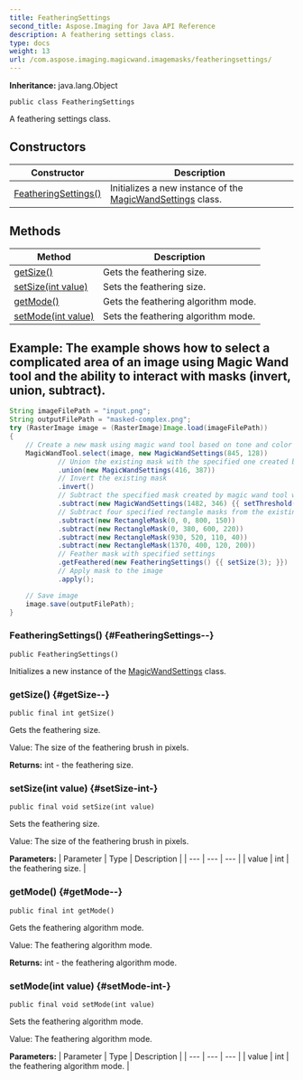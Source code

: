 ```yaml
---
title: FeatheringSettings
second_title: Aspose.Imaging for Java API Reference
description: A feathering settings class.
type: docs
weight: 13
url: /com.aspose.imaging.magicwand.imagemasks/featheringsettings/
---
```

**Inheritance:**
java.lang.Object
```
public class FeatheringSettings
```

A feathering settings class.
## Constructors

| Constructor | Description |
| --- | --- |
| [FeatheringSettings()](#FeatheringSettings--) | Initializes a new instance of the [MagicWandSettings](../../com.aspose.imaging.magicwand/magicwandsettings) class. |
## Methods

| Method | Description |
| --- | --- |
| [getSize()](#getSize--) | Gets the feathering size. |
| [setSize(int value)](#setSize-int-) | Sets the feathering size. |
| [getMode()](#getMode--) | Gets the feathering algorithm mode. |
| [setMode(int value)](#setMode-int-) | Sets the feathering algorithm mode. |

## Example: The example shows how to select a complicated area of an image using Magic Wand tool and the ability to interact with masks (invert, union, subtract).

``` java
String imageFilePath = "input.png";
String outputFilePath = "masked-complex.png";
try (RasterImage image = (RasterImage)Image.load(imageFilePath))
{
    // Create a new mask using magic wand tool based on tone and color of pixel (845, 128)
    MagicWandTool.select(image, new MagicWandSettings(845, 128))
            // Union the existing mask with the specified one created by magic wand tool
            .union(new MagicWandSettings(416, 387))
            // Invert the existing mask
            .invert()
            // Subtract the specified mask created by magic wand tool with specified threshold from the existing one
            .subtract(new MagicWandSettings(1482, 346) {{ setThreshold(69); }})
            // Subtract four specified rectangle masks from the existing mask one by one
            .subtract(new RectangleMask(0, 0, 800, 150))
            .subtract(new RectangleMask(0, 380, 600, 220))
            .subtract(new RectangleMask(930, 520, 110, 40))
            .subtract(new RectangleMask(1370, 400, 120, 200))
            // Feather mask with specified settings
            .getFeathered(new FeatheringSettings() {{ setSize(3); }})
            // Apply mask to the image
            .apply();

    // Save image
    image.save(outputFilePath);
}

```

### FeatheringSettings() {#FeatheringSettings--}
```
public FeatheringSettings()
```


Initializes a new instance of the [MagicWandSettings](../../com.aspose.imaging.magicwand/magicwandsettings) class.

### getSize() {#getSize--}
```
public final int getSize()
```


Gets the feathering size.

Value: The size of the feathering brush in pixels.

**Returns:**
int - the feathering size.
### setSize(int value) {#setSize-int-}
```
public final void setSize(int value)
```


Sets the feathering size.

Value: The size of the feathering brush in pixels.

**Parameters:**
| Parameter | Type | Description |
| --- | --- | --- |
| value | int | the feathering size. |

### getMode() {#getMode--}
```
public final int getMode()
```


Gets the feathering algorithm mode.

Value: The feathering algorithm mode.

**Returns:**
int - the feathering algorithm mode.
### setMode(int value) {#setMode-int-}
```
public final void setMode(int value)
```


Sets the feathering algorithm mode.

Value: The feathering algorithm mode.

**Parameters:**
| Parameter | Type | Description |
| --- | --- | --- |
| value | int | the feathering algorithm mode. |

